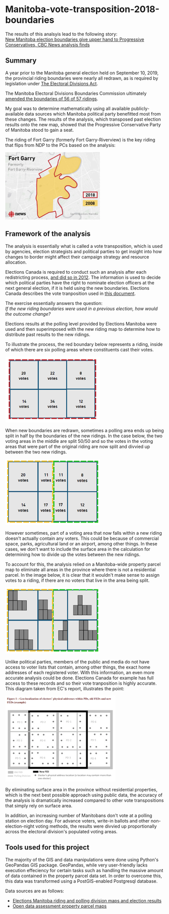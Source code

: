 # Manitoba-vote-transposition-2018-boundaries
The results of this analsyis lead to the following story:<br>
<a href="https://www.cbc.ca/news/canada/manitoba/new-manitoba-election-boundaries-give-upper-hand-to-progressive-conservatives-cbc-news-analysis-finds-1.5260821">New Manitoba election boundaries give upper hand to Progressive Conservatives, CBC News analysis finds</a>

## Summary<br>
A year prior to the Manitoba general election held on September 10, 2019, the provincial riding boundaries were nearly all redrawn, as is required by legislation under <a href="https://web2.gov.mb.ca/laws/statutes/ccsm/e040e.php">The Electoral Divisions Act</a>.<br>

The Manitoba Electoral Divisions Boundaries Commission ultimately <a href="http://boundariescommission.mb.ca/2018-electoral-division-names-populations-and-deviations/?step=map-all">amended the boundaries of 56 of 57 ridings</a>.<br>

My goal was to determine mathematically using all available publicly-available data sources which Manitoba political party benefitted most from these changes. The results of the analysis, which transposed past election results onto the new map, showed that the Progressive Conservative Party of Manitoba stood to gain a seat.<br>

The riding of Fort Garry (formerly Fort Garry-Riverview) is the key riding that flips from NDP to the PCs based on the analysis:

<img src="./images/fort_garry.PNG" width="300"><br>

## Framework of the analysis<br>
The analysis is essentially what is called a vote transposition, which is used by agencies, election strategists and political parties to get insight into how changes to border might affect their campaign strategy and resource allocation.<br>

Elections Canada is required to conduct such an analysis after each redistricting process, <a href="https://www.elections.ca/content.aspx?section=res&dir=cir/red/tran&document=index&lang=e">and did so in 2012</a>. The information is used to decide which political parties have the right to nominate election officers at the next general election, if it is held using the new boundaries. Elections Canada describes the vote tranposition used in <a href="https://www.elections.ca/res/cir/trans2013/trans2013_e.pdf">this document<a/>.
  
The exercise essentially answers the question:<br>
<i>If the new riding boundaries were used in a previous election, how would the outcome change?</i>

Elections results at the polling level provided by Elections Manitoba were used and then superimposed with the new riding map to determine how to distribute past results to the new ridings. 

To illustrate the process, the red boundary below represents a riding, inside of which there are six polling areas where constituents cast their votes.

<img src="./images/diagram1.PNG" width="300"><br>

When new boundaries are redrawn, sometimes a polling area ends up being split in half by the boundaries of the new ridings. In the case below, the two voting areas in the middle are split 50/50 and so the votes in the voting areas that were part of the original riding are now split and divvied up between the two new ridings.

<img src="./images/diagram2.PNG" width="300"><br>

However sometimes, part of a voting area that now falls within a new riding doesn't actually contain any voters. This could be because of commercial space, parks, agricultural land or an airport, among other things. In these cases, we don't want to include the surface area in the calculation for determining how to divide up the votes between the new ridings.

To account for this, the analysis relied on a Manitoba-wide property parcel map to eliminate all areas in the province where there is not a residential parcel. In the image below, it is clear that it wouldn't make sense to assign votes to a riding, if there are no voters that live in the area being split.

<img src="./images/diagram3.PNG" width="300"><br>

Unlike political parties, members of the public and media do not have access to voter lists that contain, among other things, the exact home addresses of each registered voter. With this information, an even more accurate analysis could be done. Elections Canada for example has full access to these records and so their vote tranposition is highly accurate. This diagram taken from EC's report, illustrates the point:

<img src="./images/election_canada_diagram.PNG" width="350"><br>

By eliminating surface area in the province without residential properties, which is the next best possible approach using public data, the accuracy of the analysis is dramatically increased compared to other vote transpositions that simply rely on surface area. 

In addition, an increasing number of Manitobans don't vote at a polling station on election day. For advance voters, write-in ballots and other non-election-night voting methods, the results were divvied up proportionally across the electoral division's populated voting areas.

## Tools used for this project

The majority of the GIS and data manipulations were done using Python's GeoPandas GIS package. GeoPandas, while very user-friendly lacks execution effeciency for certain tasks such as handling the massive amount of data contained in the property parcel data set. In order to overcome this, this data was transformed using a PostGIS-enabled Postgresql database.

Data sources are as follows:
- <a href="https://www.electionsmanitoba.ca/en/Resources/Maps">Elections Manitoba riding and polling division maps and election results</a><br>
- <a href="https://data.winnipeg.ca/Assessment-Taxation-Corporate/Assessment-Parcels/d4mq-wa44">Open data assessment property parcel maps</a><br>
